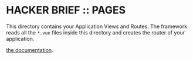 # HACKER BRIEF :: PAGES

This directory contains your Application Views and Routes.
The framework reads all the `*.vue` files inside this directory and creates the router of your application.

[the documentation](https://nuxtjs.org/guide/routing).
